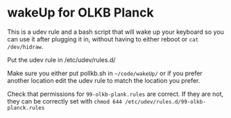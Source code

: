 # wakeUp for OLKB Planck

This is a udev rule and a bash script that will wake up your keyboard so you can use it after plugging it in, without having to either reboot or `cat /dev/hidraw`.

Put the udev rule in /etc/udev/rules.d/ 

Make sure you either put pollkb.sh in `~/code/wakeUp/` or if you prefer another location edit the udev rule to match the location you prefer.

Check that permissions for `99-olkb-plank.rules` are correct. If they are not, they can be correctly set with ```chmod 644 /etc/udev/rules.d/99-olkb-planck.rules```
